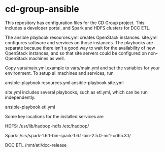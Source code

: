# cd-group-ansible
This repository has configuration files for the CD Group project.  This
includes a developer portal, and Spark and HDFS clusters for DCC ETL.

The ansible playbook resources.yml creates OpenStack instances.  site.yml configures software and
services on those instances. The playbooks are separate because there isn't a
good way to wait for the availability of new OpenStack instances, and so that
site servers could be configured on non-OpenStack machines as well. 

Copy vars/main.yml.example to vars/main.yml and set the variables for your
environment.  To setup all machines and services, run

   ansible-playbook resources.yml
   ansible-playbook site.yml

site.yml includes several playbooks, such as etl.yml, which can be run
independently.

   ansible-playbook etl.yml

Some key locations for the installed services are

   HDFS:
   /usr/lib/hadoop-hdfs
   /etc/hadoop/

   Spark:
   /srv/spark-1.6.1-bin-spark-1.6.1-bin-2.5.0-mr1-cdh5.3.1/

   DCC ETL
   /mnt/etl/dcc-release
